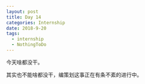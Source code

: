```yaml
---
layout: post
title: Day 14
categories: Internship
date: 2018-9-20
tags:
  - internship
  - NothingToDo
---
```


今天啥都没干。

其实也不能啥都没干，编策划这事正在有条不紊的进行中。
